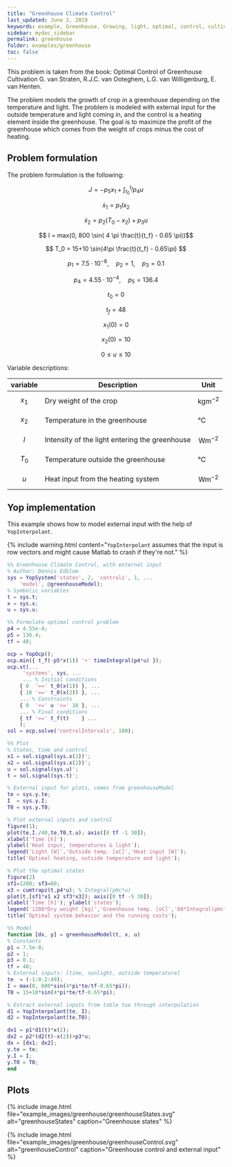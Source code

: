 ```yaml
---
title: "Greenhouse Climate Control"
last_updated: June 2, 2019
keywords: example, Greenhouse, Growing, light, optimal, control, cultivation, willigenburg, external, input, interpolation
sidebar: mydoc_sidebar
permalink: greenhouse
folder: examples/greenhouse
toc: false
---
```


This problem is taken from the book: Optimal Control of Greenhouse Cultivation G. van Straten, R.J.C. van Ooteghem, L.G. van Willigenburg, E. van Henten.

The problem models the growth of crop in a greenhouse depending on the temperature and light. The problem is modeled with external input for the outside temperature and light coming in, and the control is a heating element inside the greenhouse.
The goal is to maximize the profit of the greenhouse which comes from the weight of crops minus the cost of heating.


## Problem formulation
The problem formulation is the following:

$$ J = - p_{5} x_1 + \int_{t_0}^{t_f} p_{4} u$$

$$ \dot{x}_1 = p_1 I x_2 $$

$$ \dot{x}_2 = p_2 (T_0 - x_2)+p_3 u $$

$$ I = max(0, 800 \sin( 4 \pi \frac{t}{t_f} - 0.65 \pi))$$

$$ T_0 = 15+10 \sin(4\pi \frac{t}{t_f} - 0.65\pi) $$

$$ p_1 = 7.5 \cdot 10^{-8}, \quad p_2 = 1, \quad p_3 = 0.1 $$

$$ p_4 = 4.55 \cdot 10^{-4}, \quad p_{5} = 136.4$$

$$ t_0 = 0 $$

$$ t_f = 48 $$

$$ x_1(0) = 0 $$

$$ x_2(0) = 10 $$

$$ 0 \leq u \leq 10 $$


Variable descriptions:

| variable  | Description                                    | Unit                  |
|-----------|------------------------------------------------|-----------------------|
| $$x_1$$   | Dry weight of the crop                         | $$\textrm{kgm}^{-2}$$ |
| $$x_2$$   | Temperature in the greenhouse                  | °C                    |
| $$I$$     | Intensity of the light entering the greenhouse | $$\textrm{Wm}^{-2}$$  |
| $$T_0$$   | Temperature outside the greenhouse             | °C                    |
| $$u$$     | Heat input from the heating system             | $$\textrm{Wm}^{-2}$$  |



## Yop implementation
This example shows how to model external input with the help of `YopInterpolant`.

{% include warning.html content="`YopInterpolant` assumes that the input is row vectors and might cause Matlab to crash if they're not." %}

```matlab
%% Greenhouse Climate Control, with external input
% Author: Dennis Edblom
sys = YopSystem('states', 2, 'controls', 1, ...
    'model', @greenhouseModel);
% Symbolic variables
t = sys.t;
x = sys.x;
u = sys.u;

%% Formulate optimal control problem
p4 = 4.55e-4;
p5 = 136.4;
tf = 48;

ocp = YopOcp();
ocp.min({ t_f(-p5*x(1)) '+' timeIntegral(p4*u) });
ocp.st(...
     'systems', sys, ...
     ... % Initial conditions
    { 0  '==' t_0(x(1)) }, ...
    { 10 '==' t_0(x(2)) }, ...
    ... % Constraints
    { 0  '<=' u '<=' 10 }, ...
    ... % Final conditions
    { tf '==' t_f(t)    } ...
    );
sol = ocp.solve('controlIntervals', 100);

%% Plot
% States, time and control
x1 = sol.signal(sys.x(1))';
x2 = sol.signal(sys.x(2))';
u = sol.signal(sys.u)';
t = sol.signal(sys.t)';

% External input for plots, comes from greenhouseModel
te = sys.y.te;
I  = sys.y.I;
T0 = sys.y.T0;

% Plot external inputs and control
figure(1);
plot(te,I./40,te,T0,t,u); axis([0 tf -1 30]);
xlabel('Time [h]');
ylabel('Heat input, temperatures & light');
legend('Light [W]','Outside temp. [oC]','Heat input [W]');
title('Optimal heating, outside temperature and light');

% Plot the optimal states
figure(2)
sf1=1200; sf3=60;
x3 = cumtrapz(t,p4*u); % Integral(pHc*u)
plot(t,[sf1*x1 x2 sf3*x3]); axis([0 tf -5 30]);
xlabel('Time [h]'); ylabel('states');
legend('1200*Dry weight [kg]','Greenhouse temp. [oC]','60*Integral(pHc*u dt) [J]');
title('Optimal system behavior and the running costs');

%% Model
function [dx, y] = greenhouseModel(t, x, u)
% Constants
p1 = 7.5e-8;
p2 = 1;
p3 = 0.1;
tf = 48;
% External inputs: [time, sunlight, outside temperature]
te  = (-1:0.2:49);
I = max(0, 800*sin(4*pi*te/tf-0.65*pi));
T0 = 15+10*sin(4*pi*te/tf-0.65*pi);

% Extract external inputs from table tue through interpolation
d1 = YopInterpolant(te, I);
d2 = YopInterpolant(te,T0);

dx1 = p1*d1(t)*x(2);
dx2 = p2*(d2(t)-x(2))+p3*u;
dx = [dx1; dx2];
y.te = te;
y.I = I;
y.T0 = T0;
end
```




## Plots
{% include image.html file="example_images/greenhouse/greenhouseStates.svg" alt="greenhouseStates" caption="Greenhouse states" %}

{% include image.html file="example_images/greenhouse/greenhouseControl.svg" alt="greenhouseControl" caption="Greenhouse control and external input" %}
